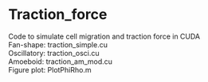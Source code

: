 # Traction_force
Code to simulate cell migration and traction force in CUDA \
Fan-shape: traction_simple.cu \
Oscillatory: traction_osci.cu \
Amoeboid: traction_am_mod.cu \
Figure plot: PlotPhiRho.m
